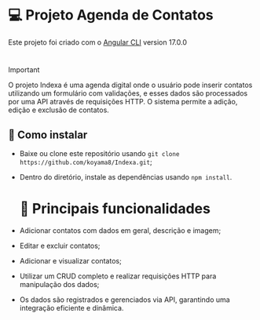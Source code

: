 # 💻 Projeto Agenda de Contatos

Este projeto foi criado com o [Angular CLI](https://github.com/angular/angular-cli) version  17.0.0
#
> [!IMPORTANT]
O projeto Indexa é uma agenda digital onde o usuário pode inserir contatos utilizando um formulário com validações, e esses dados são processados por uma API através de requisições HTTP. O sistema permite a adição, edição e exclusão de contatos.

## 🚀 Como instalar
- Baixe ou clone este repositório usando `git clone https://github.com/koyama8/Indexa.git`;
- Dentro do diretório, instale as dependências usando `npm install`.

  # 📜 Principais funcionalidades

- Adicionar contatos com dados em geral, descrição e imagem;
- Editar e excluir contatos;
- Adicionar e visualizar contatos;
- Utilizar um CRUD completo e realizar requisições HTTP para manipulação dos dados;
- Os dados são registrados e gerenciados via API, garantindo uma integração eficiente e dinâmica.
